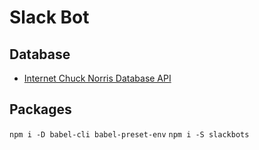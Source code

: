 # Slack Bot

## Database

- [Internet Chuck Norris Database API](http://www.icndb.com/api/)

## Packages

`npm i -D babel-cli babel-preset-env`
`npm i -S slackbots`
